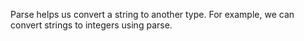 Parse helps us convert a string to another type.
For example, we can convert strings to integers using parse.
